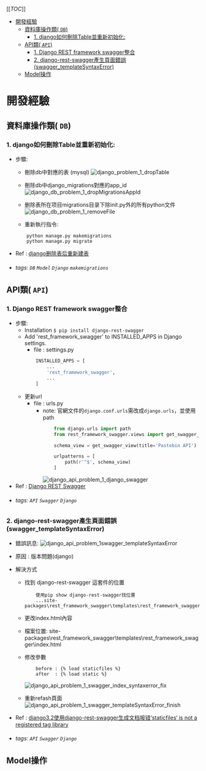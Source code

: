 [[_TOC_]]
- [開發經驗](#開發經驗)
  - [資料庫操作類( `DB`)](#資料庫操作類-db)
    - [1. django如何刪除Table並重新初始化:](#1-django如何刪除table並重新初始化)
  - [API類( `API`)](#api類-api)
    - [1.  Django REST framework swagger整合](#1--django-rest-framework-swagger整合)
    - [2. django-rest-swagger產生頁面錯誤(swagger_templateSyntaxError)](#2-django-rest-swagger產生頁面錯誤swagger_templatesyntaxerror)
  - [Model操作](#model操作)


# 開發經驗
## 資料庫操作類( `DB`)

### 1. django如何刪除Table並重新初始化:

- 步驟:
    - 刪除db中對應的表 (mysql)
    ![django_problem_1_dropTable](../img/django_db_problem_1_dropTable.JPG)

    - 刪除db中django_migrations對應的app_id    
    ![django_db_problem_1_dropMigrationsAppId](../img/django_db_problem_1_dropMigrationsAppId.JPG)

    - 删除表所在项目migrations目录下除init.py外的所有python文件
    ![django_db_problem_1_removeFile](../img/django_db_problem_1_removeFile.JPG)
    - 重新執行指令:
    ```
        python manage.py makemigrations
        python manage.py migrate
    ```
        
- Ref : [django删除表后重新建表](https://blog.csdn.net/u011996193/article/details/105811769?spm=1001.2101.3001.6650.4&utm_medium=distribute.pc_relevant.none-task-blog-2%7Edefault%7ECTRLIST%7Edefault-4-105811769-blog-102973565.pc_relevant_default&depth_1-utm_source=distribute.pc_relevant.none-task-blog-2%7Edefault%7ECTRLIST%7Edefault-4-105811769-blog-102973565.pc_relevant_default&utm_relevant_index=7)
- ###### tags: `DB` `Model` `Django` `makemigrations`

## API類( `API`)

### 1.  Django REST framework swagger整合
- 步驟:
    - Installation
      ```$ pip install django-rest-swagger```
    - Add 'rest_framework_swagger' to INSTALLED_APPS in Django settings.
      - file : settings.py
      ```py
          INSTALLED_APPS = [
              ...
              'rest_framework_swagger',
              ...
          ]
      ```
    - 更新url
        - file : urls.py
          - note: 官網文件的```django.conf.urls```需改成```django.urls```，並使用path
            ```py
                from django.urls import path
                from rest_framework_swagger.views import get_swagger_view

                schema_view = get_swagger_view(title='Pastebin API')

                urlpatterns = [
                    path(r'^$', schema_view)
                ]
            ```
            ![django_api_problem_1_django_swagger](../img/django_api_problem_1_django_swagger.png)
- Ref : [Django REST Swagger
](https://django-rest-swagger.readthedocs.io/en/latest/)
- ###### tags: `API` `Swagger` `Django`

### 2. django-rest-swagger產生頁面錯誤(swagger_templateSyntaxError)
- 錯誤訊息:
    ![django_api_problem_1swagger_templateSyntaxError](../img/django_api_problem_1_swagger_templateSyntaxError.png)

- 原因 : 版本問題(django)
- 解決方式
    - 找到 django-rest-swagger 這套件的位置
        ```
            使用pip show django-rest-swagger找位置
            ...site-packages\rest_framework_swagger\templates\rest_framework_swagger
        ```
    - 更改index.html內容
    - 檔案位置:
        site-packages\rest_framework_swagger\templates\rest_framework_swagger\index.html
    - 修改參數
         ```
             before : {% load staticfiles %}
             after  : {% load static %}
         ```
         ![django_api_problem_1_swagger_index_syntaxerror_fix](../img/django_api_problem_1_swagger_index_syntaxerror_fix.png)

    - 重新refash頁面
        ![django_api_problem_1_swagger_templateSyntaxError_finish](../img/django_api_problem_1_swagger_templateSyntaxError_finish.png)

- Ref : [django3.2使用django-rest-swagger生成文档报错‘staticfiles‘ is not a registered tag library](https://blog.csdn.net/qq_39248122/article/details/117563521)
- ###### tags: `API` `Swagger` `Django`


## Model操作


